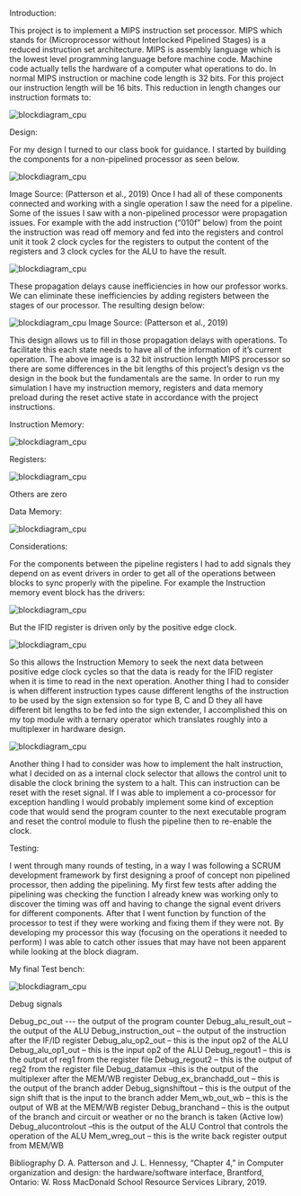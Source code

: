 Introduction: 

This project is to implement a MIPS instruction set processor. MIPS which stands for (Microprocessor without Interlocked Pipelined Stages) is a reduced instruction set architecture. 
MIPS is assembly language which is the lowest level programming language before machine code. Machine code actually tells the hardware of a computer what operations to do. 
In normal MIPS instruction or machine code length is 32 bits. For this project our instruction length will be 16 bits. This reduction in length changes our instruction formats to:
 
![blockdiagram_cpu](https://github.com/TheProgrammingWizzard/CpE142_MIPS_pipelined/blob/master/imgs/1.png)


Design:

For my design I turned to our class book for guidance. I started by building the components for a non-pipelined processor as seen below.
 
 ![blockdiagram_cpu](https://github.com/TheProgrammingWizzard/CpE142_MIPS_pipelined/blob/master/imgs/2.png)
 
Image Source: (Patterson et al., 2019)
Once I had all of these components connected and working with a single operation I saw the need for a pipeline. Some of the issues I saw with a non-pipelined processor were propagation issues. 
For example with the add instruction (“010f” below) from the point the instruction was read off memory and fed into the registers and control unit it took 2 clock cycles for the registers to output the content of the registers and 3 clock cycles for the ALU to have the result.

![blockdiagram_cpu](https://github.com/TheProgrammingWizzard/CpE142_MIPS_pipelined/blob/master/imgs/3.png) 

 These propagation delays cause inefficiencies in how our professor works. We can eliminate these inefficiencies by adding registers between the stages of our processor. The resulting design below: 

 ![blockdiagram_cpu](https://github.com/TheProgrammingWizzard/CpE142_MIPS_pipelined/blob/master/imgs/4.png)
                   Image Source: (Patterson et al., 2019)
				   
 This design allows us to fill in those propagation delays with operations. To facilitate this each state needs to have all of the information of it’s current operation. The above image is a 32 bit instruction length MIPS processor so there are some differences in the bit lengths of this project’s design vs the design in the book but the fundamentals are the same. 
In order to run my simulation I have my instruction memory, registers and data memory preload during the reset active state in accordance with the project instructions.




Instruction Memory: 
 
![blockdiagram_cpu](https://github.com/TheProgrammingWizzard/CpE142_MIPS_pipelined/blob/master/imgs/5.png)

Registers:

 ![blockdiagram_cpu](https://github.com/TheProgrammingWizzard/CpE142_MIPS_pipelined/blob/master/imgs/6.png)
 
Others are zero

Data Memory:

 ![blockdiagram_cpu](https://github.com/TheProgrammingWizzard/CpE142_MIPS_pipelined/blob/master/imgs/7.png)

Considerations:

For the components between the pipeline registers I had to add signals they depend on as event drivers in order to get all of the operations between blocks to sync properly with the pipeline. 
For example the Instruction memory event block has the drivers:

 ![blockdiagram_cpu](https://github.com/TheProgrammingWizzard/CpE142_MIPS_pipelined/blob/master/imgs/8.png)
 
But the IFID register is driven only by the positive edge clock. 

 ![blockdiagram_cpu](https://github.com/TheProgrammingWizzard/CpE142_MIPS_pipelined/blob/master/imgs/9.png)
 
So this allows the Instruction Memory to seek the next data between positive edge clock cycles so that the data is ready for the IFID register when it is time to read in the next operation. 
Another thing I had to consider is when different instruction types cause different lengths of the instruction to be used by the sign extension so for type B, C and D they all have different bit lengths to be fed into the sign extender, 
I accomplished this on my top module with a ternary operator which translates roughly into a multiplexer in hardware design.

 ![blockdiagram_cpu](https://github.com/TheProgrammingWizzard/CpE142_MIPS_pipelined/blob/master/imgs/10.png)
 
Another thing I had to consider was how to implement the halt instruction, what I decided on as a internal clock selector that allows the control unit to disable the clock brining the system to a halt. This can instruction can be reset with the reset signal. If I was able to implement a co-processor for exception handling I would probably implement some kind of exception code that would send the program counter to the next executable program and reset the control module to flush the pipeline then to re-enable the clock. 







Testing:

I went through many rounds of testing, in a way I was following a SCRUM development framework by first designing a proof of concept non pipelined processor, then adding the pipelining. My first few tests after adding the pipelining was checking the function I already knew was working only to discover the timing was off and having to change the signal event drivers for different components. After that I went function by function of the processor to test if they were working and fixing them if they were not. By developing my processor this way (focusing on the operations it needed to perform) I was able to catch other issues that may have not been apparent while looking at the block diagram. 







 
My final Test bench:

 ![blockdiagram_cpu](https://github.com/TheProgrammingWizzard/CpE142_MIPS_pipelined/blob/master/imgs/12.png)
 
Debug signals 

Debug_pc_out --- the output of the program counter
Debug_alu_result_out – the output of the ALU
Debug_instruction_out – the output of the instruction after the IF/ID register
Debug_alu_op2_out – this is the input op2 of the ALU
Debug_alu_op1_out – this is the input op2 of the ALU
Debug_regout1 – this is the output of reg1 from the register file
Debug_regout2 – this is the output of reg2 from the register file
Debug_datamux –this is the output of the multiplexer after the MEM/WB register
Debug_ex_branchadd_out – this is the output of the branch adder
Debug_signshiftout – this is the output of the sign shift that is the input to the branch adder 
Mem_wb_out_wb – this is the output of WB at the MEM/WB register
Debug_branchand – this is the output of the branch and circuit or weather or no the branch is taken (Active low)
Debug_alucontrolout –this is the output of the ALU Control that controls the operation of the ALU
Mem_wreg_out – this is the write back register output from MEM/WB

Bibliography
D. A. Patterson and J. L. Hennessy, “Chapter 4,” in Computer organization and design: the hardware/software interface, Brantford, Ontario: W. Ross MacDonald School Resource Services Library, 2019.

